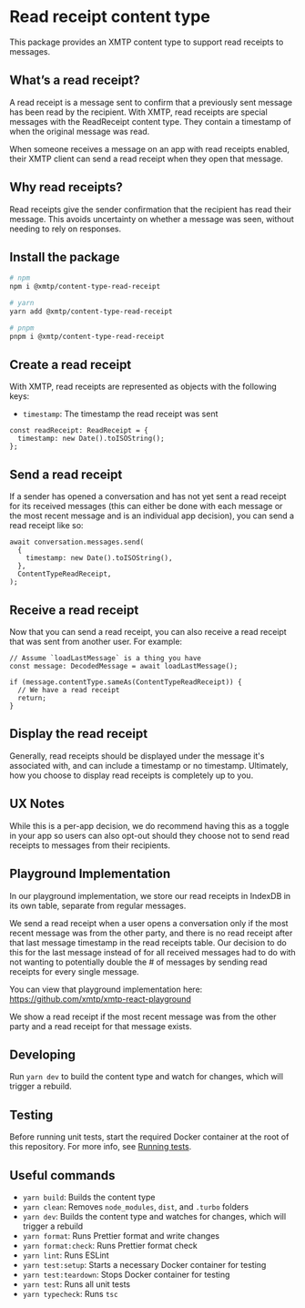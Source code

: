 # Read receipt content type

This package provides an XMTP content type to support read receipts to messages.

## What’s a read receipt?

A read receipt is a message sent to confirm that a previously sent message has been read by the recipient. With XMTP, read receipts are special messages with the ReadReceipt content type. They contain a timestamp of when the original message was read.

When someone receives a message on an app with read receipts enabled, their XMTP client can send a read receipt when they open that message.

## Why read receipts?

Read receipts give the sender confirmation that the recipient has read their message. This avoids uncertainty on whether a message was seen, without needing to rely on responses.

## Install the package

```bash
# npm
npm i @xmtp/content-type-read-receipt

# yarn
yarn add @xmtp/content-type-read-receipt

# pnpm
pnpm i @xmtp/content-type-read-receipt
```

## Create a read receipt

With XMTP, read receipts are represented as objects with the following keys:

- `timestamp`: The timestamp the read receipt was sent

```tsx
const readReceipt: ReadReceipt = {
  timestamp: new Date().toISOString();
};
```

## Send a read receipt

If a sender has opened a conversation and has not yet sent a read receipt for its received messages (this can either be done with each message or the most recent message and is an individual app decision), you can send a read receipt like so:

```tsx
await conversation.messages.send(
  {
    timestamp: new Date().toISOString(),
  },
  ContentTypeReadReceipt,
);
```

## Receive a read receipt

Now that you can send a read receipt, you can also receive a read receipt that was sent from another user. For example:

```tsx
// Assume `loadLastMessage` is a thing you have
const message: DecodedMessage = await loadLastMessage();

if (message.contentType.sameAs(ContentTypeReadReceipt)) {
  // We have a read receipt
  return;
}
```

## Display the read receipt

Generally, read receipts should be displayed under the message it's associated with, and can include a timestamp or no timestamp. Ultimately, how you choose to display read receipts is completely up to you.

## UX Notes

While this is a per-app decision, we do recommend having this as a toggle in your app so users can also opt-out should they choose not to send read receipts to messages from their recipients.

## Playground Implementation

In our playground implementation, we store our read receipts in IndexDB in its own table, separate from regular messages.

We send a read receipt when a user opens a conversation only if the most recent message was from the other party, and there is no read receipt after that last message timestamp in the read receipts table. Our decision to do this for the last message instead of for all received messages had to do with not wanting to potentially double the # of messages by sending read receipts for every single message.

You can view that playground implementation here: https://github.com/xmtp/xmtp-react-playground

We show a read receipt if the most recent message was from the other party and a read receipt for that message exists.

## Developing

Run `yarn dev` to build the content type and watch for changes, which will trigger a rebuild.

## Testing

Before running unit tests, start the required Docker container at the root of this repository. For more info, see [Running tests](../../README.md#running-tests).

## Useful commands

- `yarn build`: Builds the content type
- `yarn clean`: Removes `node_modules`, `dist`, and `.turbo` folders
- `yarn dev`: Builds the content type and watches for changes, which will trigger a rebuild
- `yarn format`: Runs Prettier format and write changes
- `yarn format:check`: Runs Prettier format check
- `yarn lint`: Runs ESLint
- `yarn test:setup`: Starts a necessary Docker container for testing
- `yarn test:teardown`: Stops Docker container for testing
- `yarn test`: Runs all unit tests
- `yarn typecheck`: Runs `tsc`
